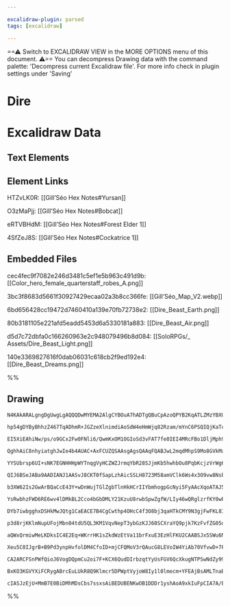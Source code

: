 ```yaml
---

excalidraw-plugin: parsed
tags: [excalidraw]

---
```

==⚠  Switch to EXCALIDRAW VIEW in the MORE OPTIONS menu of this document. ⚠== You can decompress Drawing data with the command palette: 'Decompress current Excalidraw file'. For more info check in plugin settings under 'Saving'



# Dire

# Excalidraw Data

## Text Elements
## Element Links
HTZvLK0R: [[Gill’Séo Hex Notes#Yursan]]

O3zMaPjj: [[Gill’Séo Hex Notes#Bobcat]]

eRTVBHdM: [[Gill’Séo Hex Notes#Forest Elder 1]]

4SfZeJ8S: [[Gill’Séo Hex Notes#Cockatrice 1]]

## Embedded Files
cec4fec9f7082e246d3481c5ef1e5b963c491d9b: [[Color_hero_female_quarterstaff_robes_A.png]]

3bc3f8683d5661f30927429ecaa02a3b8cc366fe: [[Gill’Séo_Map_V2.webp]]

6bd656428cc19472d7460410a139e70fb72738e2: [[Dire_Beast_Earth.png]]

80b3181105e221afd5eadd5453d6a5330181a883: [[Dire_Beast_Air.png]]

d5d7c72dbfa0c166260963e2c948079496b8d084: [[SoloRPGs/_ Assets/Dire_Beast_Light.png]]

140e3369827616f0dab06031c618cb2f9ed192e4: [[Dire_Beast_Dreams.png]]

%%
## Drawing
```compressed-json
N4KAkARALgngDgUwgLgAQQQDwMYEMA2AlgCYBOuA7hADTgQBuCpAzoQPYB2KqATLZMzYBXUtiRoIACyhQ4zZAHoFAc0JRJQgEYA6bGwC2CgF7N6hbEcK4OCtptbErHALRY8RMpWdx8Q1TdIEfARcZgRmBShcZQUebQBObR4aOiCEfQQOKGZuAG1wMFAwYogSbggANXiABVwABgBWfAA5FOLIWERywn1opH4SzG5nAEY6kZHtAGYAFgaGqbr4gHZ4

hp54gDYByBhhzZ467TqADhmR+JGZzeXlnimdiAoSdW4eHmWjq82Rzam/mYnC6PSQIQjKaTcEYfTYJBp3EafGZzE4NGaPazKYLcOqPZhQUhsADWCAAwmx8GxSOUCdZmHBcIEsm0SppcNgicpCUIOMRyZTqRJaRx6YzMlAWZAAGaEfD4ADKsGxEkk7I0gUlEHxhJJAHUXpIoXiCcSEIqYMr0IIPJruRCOOEcmgRo82AzsGo9s66riCpBubyHcwnagO

EI5XiEAhiNw/ps/o9GCx2Fw0FNli6/QwmKxOM1OGIoSd3vFAT7fe0IEI4MRcFBo1DljMph95idlmjlo9CMwACJpesxtBSghhR5c4RwACSxBDuQAuo9NMJeQBRYIZLJzxdZogcIncMMR3dsDkNtAEoQIR4y4Iz8pTTTYKZSk6bE5TYgNeMjKWLeIfDMGwIHg9Q8Lgj4nNgz7xlK/RZsw7jiKg+TtGAmZoSMfo7pWhC8lg5T1JqUrkBk95oEe+DGnW

QghhAiC8nhyiatghJwIe4b4AUAC+AxFCUZQSAAsgAgsQAAqFQABJwL2mqdMhpS9Mo8GVkMaDODcyzaO+6Yfm+DR1HMDSPF6qDODwMzaMWMzLOmdy2VMUzzHwWbPMQrxoBs2gjLMRkjOssybOsXZZqC4KQmgwXHEsZy2TwiLFhiHBYshFYlNqpr8lSNLkCKDJMhKS7spyAZ8hSOVCnloqFcRsoKkqimqtg6qqRlJp6gaRoIR1ZqNeU1plI8dqSEGI

YYSUbrsp6UI+sNK7EGNHHHpWYTnqgVyHCZWZJrmqYbR28SJjmKb5hwhbOu8PqbKcjzVrWg6Ns28K+dCJx1A8WY9v2wSPcOo7XlmE7VjO25Lgt67pOKYO7nhB4UZxjyUmeQ6oCO+Bjlmt4IOR6BiNgMxwdg8RSp8xYIJZmzELMQLYA0CBSiMCANJoWxTATlzEPEmiaohBDIah7SjDs6HYd2+HqeguAjMRpE46jlHUVAtHlAxjgpSxbHLVxxS8QU/G

QIJ6BSeJABa9AADIANJ1AASvJ8CKT0fSapLzhAicSSLH8723M58amVClk6Ws4x3O9vw8NsbldV5cTxJcJzxHUqzvFMIxnNHlbhRCEpprCCXvB8Ce3MFAXolmmKWulAi9dlgroMKNXipqbIcsDvL17ldIFS3N71ealpSGqIhtbXOoIPqHmGs6xoT4PimDTG81+KNjrdZWU0erAs01xAZVLQjK0ZVGqMAe8FeVrtKbcMiR07SdeYFshKJTPESebPfl

b3XW62Is2GwArBQaCcE43Y+wDnWujTGlZgbTlnHkHCrIIYbmhogpGcNyi5FyAAcXqoATAJ5QAEu2CoCklgVA+Z6zMAAMQAE0RDMGsPOecmpkYklRpeQGlZsa4wgJsTQxBgqbCAlBbAFx4rECbDdc4dRpZvwQJ8KUmg7h2ROBTXmSE8h+nQiLLC7QkGGwloRGYstcBkQVojHqNE6JqyYprN02seJ8S+qjCAAB5KYRghK4GqAAKz8Q7LoEhnYqVdsM

YsRwbhzFWD6RE6wv4lDMkBL2Cco4bGbDMLY21KzuU8rwbSpwZgfW/LIy46wQRglzrfKY0wPiNE+L8H0ZxPqVirmlOeWUKoN2gNVXuzJirtzKl3KqPcxQDKxgPfqKoR4ak6Z1aeG92rz2mVaCkQ0swjUPhtV07oZrej3gfdeR8qIIVPrfVYE1IDX04G8QEx1kxP3OshIE6wAFJzujWX+qN/4tmLG+dsdQs4CQgb9KBANxzcngTDSsy4eTEEhpubI6

DYb7iwbgghxDSHkMwJQtg1CaEACE7B4CgCwthp4OHcC4f3O8bj3qaHTkCMY9N3gjFwFKL8IRiBfjmJ+TYuAFiLAzuy0BUxNH820ZhPRYsvrGIkIKsxFjtZKxVhIOxGtHisUcSc5x+tXHlAQLbSShKpLECEkEp2ykx4QDdk2RI9TzgASbB9M4gcvKnGOICBKPw3y+WRGAmOiyvKwlOFMJOycOzOUMlcqQVTIqoHOMcYsVwxjNnfOcS+JR2k4nmWSb

p3d8rjKKlmNupUFojMbn04tdU5QL3KM1VqvNepT3ybGzKJJ60SCXraYQ9pjk7KzFvfZG05qbIWtsxWZz1oLBurGm5+12yhSvo/DgZ0LqoGTsWdJQJPkPT/k2f4FxixBVjd9SBqNoHcJKHA0GKLYUoKhlue9JQ9zw3QNgvBcpCEkLIRQqh4QaEADEqThCgKgdcxAmAbXJUjSl60aWTLpeUL8UjsB3GIJoEcdRxHxijksP4FNiZllWFkgRJxiBFIlZ

aQWxQrmiwMeLKDksIC4E2Eq+WKrrHK1sZkdWzEtVa11brFxuE3EzHlFKU2CAABSJx5SWu6Na8JGlIk+V+C2BoAFimXGXUk7gH5tDSLSUsUOqxHh5JnrwKy4bQE8FRBmN+7ZXLZ3jXnVA4btDnEskZBOCcEnLGBZAHNaA94dvzQKQtzcJmwpKh3cqkXRlFtqrShqFomqzJteF1tVn229S7Wsm0K9+3BiWZAYdO8Dkr0DAOqdq1zkhqWHvBdFyXMlA

Xeu5C0IJgrB+B9Pd3ynpHvfolDM4CfoID+mjCFQMoV3rQAucG8LEVoIW4YiAb70VfvwD+7F/78WAfJByOspBzAIBg6wuDKNqWkCvLSzjEgrh1AQE5T+xZAu/ClHUWsmggUfRGNgX12BNA8ClPEaMFweAIFMXiLRC2dH0f0cUdbeFmOEWWBx3GdX2o2NVnx+xgmdWhk4jxcAOFWNwDgIqX+3B+LQFBBkcoRBqkDAYIQBAFBCVxeGQWiQNCpQC8Fyy

CA2ARCFSnPWfQioJ6VogDQpmCu2oi7F+KCX6QudDIrbzqtYyUsFGV6QcXkugNTPSwNdZy99ei8N6ryX0vTQ5beKz63Rv0j287asrUFvhcu9t+kW2fa16ldnlblXWQ1f6HcXsyro70oG9d/oEDWQgPmNlGZHJkBffh+N5wKA8pCBGGQocZ3YeoAR/ElgKAIlmf7Q2wzEtJQs9l7t1EUgVfDdsAoKCXAljj7x79/oVcvIRId679ywio+fel4jyPwkF

BxKO3KGVYXiFCRygABrcEuLUkR8Q9Klmcr5DPWptVyjoW8Iy1l0lmecm+YFEAjBsAMLTnaBArxvC805DMMw9WN+n5LgPeFbZfeBaYXLkEgfPQvC/VncA4gRUBAdiNAY/WAoSNgKDIfXATQYIS9GbG9U7BLSqVAA2CAYlfANxUgZQNkAACgSi7F4ERGoHoLoKOAaAAEpNRbYEBlBwxGQl9KDcAaDFhGD7hcReAhDUAWD2Df9M9S93cEAo8oAUwQxs

cIASJzEjU+MmB7E0BiDMhMDsCbs7ssxsAiBEDUBENKwOB1DDDr1yshAoA9xkIuFpCIA7A/EQJsh5QrC4BUD0CrCsDwUMZr1WNsBFDGBxIn98AX9KwFIBo0hQib4tVaIoADAF9glidj5IB2FAiYFX1Qgq8EjwjIinFdZwA9ZpRZRwhaduIQBuIgA=
```
%%